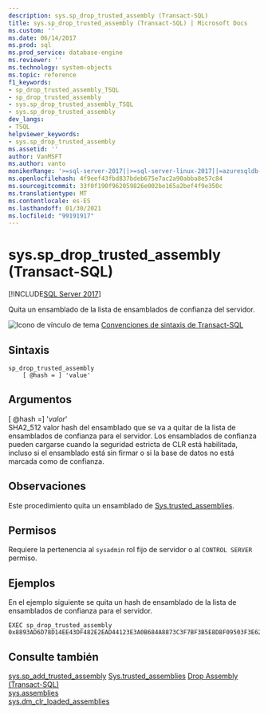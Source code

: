 ```yaml
---
description: sys.sp_drop_trusted_assembly (Transact-SQL)
title: sys.sp_drop_trusted_assembly (Transact-SQL) | Microsoft Docs
ms.custom: ''
ms.date: 06/14/2017
ms.prod: sql
ms.prod_service: database-engine
ms.reviewer: ''
ms.technology: system-objects
ms.topic: reference
f1_keywords:
- sp_drop_trusted_assembly_TSQL
- sp_drop_trusted_assembly
- sys.sp_drop_trusted_assembly_TSQL
- sys.sp_drop_trusted_assembly
dev_langs:
- TSQL
helpviewer_keywords:
- sys.sp_drop_trusted_assembly
ms.assetid: ''
author: VanMSFT
ms.author: vanto
monikerRange: '>=sql-server-2017||>=sql-server-linux-2017||=azuresqldb-mi-current'
ms.openlocfilehash: 4f9eef43fbd837bdeb675e7ac2a90abba8e57c84
ms.sourcegitcommit: 33f0f190f962059826e002be165a2bef4f9e350c
ms.translationtype: MT
ms.contentlocale: es-ES
ms.lasthandoff: 01/30/2021
ms.locfileid: "99191917"
---
```

# <a name="syssp_drop_trusted_assembly-transact-sql"></a>sys.sp_drop_trusted_assembly (Transact-SQL)  
[!INCLUDE[SQL Server 2017](../../includes/applies-to-version/sqlserver2017.md)]

Quita un ensamblado de la lista de ensamblados de confianza del servidor.

 ![Icono de vínculo de tema](../../database-engine/configure-windows/media/topic-link.gif "Icono de vínculo de tema") [Convenciones de sintaxis de Transact-SQL](../../t-sql/language-elements/transact-sql-syntax-conventions-transact-sql.md)  


## <a name="syntax"></a>Sintaxis
```  
sp_drop_trusted_assembly 
    [ @hash = ] 'value'
```  

## <a name="arguments"></a>Argumentos

[ @hash =] '*valor*'  
SHA2_512 valor hash del ensamblado que se va a quitar de la lista de ensamblados de confianza para el servidor. Los ensamblados de confianza pueden cargarse cuando la seguridad estricta de CLR está habilitada, incluso si el ensamblado está sin firmar o si la base de datos no está marcada como de confianza.

## <a name="remarks"></a>Observaciones  

Este procedimiento quita un ensamblado de [Sys.trusted_assemblies](../../relational-databases/system-catalog-views/sys-trusted-assemblies-transact-sql.md).

## <a name="permissions"></a>Permisos

Requiere la pertenencia al `sysadmin` rol fijo de servidor o al `CONTROL SERVER` permiso.

## <a name="examples"></a>Ejemplos  

En el ejemplo siguiente se quita un hash de ensamblado de la lista de ensamblados de confianza para el servidor.  

```  
EXEC sp_drop_trusted_assembly 
0x8893AD6D78D14EE43DF482E2EAD44123E3A0B684A8873C3F7BF3B5E8D8F09503F3E62370CE742BBC96FE3394477214B84C7C1B0F7A04DCC788FA99C2C09DFCCC; 
```  

## <a name="see-also"></a>Consulte también  
  [sys.sp_add_trusted_assembly](sys-sp-add-trusted-assembly-transact-sql.md) [Sys.trusted_assemblies](../../relational-databases/system-catalog-views/sys-trusted-assemblies-transact-sql.md) [Drop Assembly &#40;Transact-SQL&#41;](../../t-sql/statements/drop-assembly-transact-sql.md)  
  [sys.assemblies](../../relational-databases/system-catalog-views/sys-assemblies-transact-sql.md)  
  [sys.dm_clr_loaded_assemblies](../../relational-databases/system-dynamic-management-views/sys-dm-clr-loaded-assemblies-transact-sql.md)  


